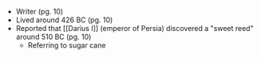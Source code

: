 - Writer (pg. 10)
- Lived around 426 BC (pg. 10)
- Reported that [[Darius I]] (emperor of Persia) discovered a "sweet reed" around 510 BC (pg. 10)
	- Referring to sugar cane